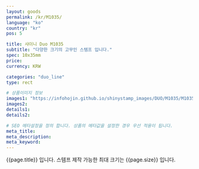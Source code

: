 ```yaml
---
layout: goods
permalink: /kr/M1035/
language: "ko"
country: "kr"
pos: 5

title: 샤이니 Duo M1035
subtitle: "다양한 크기의 고무인 스템프 입니다."
spec: 10x35mm
price:
currency: KRW

categories: "duo_line"
type: rect

# 상품이미지 정보
images1: "https://infohojin.github.io/shinystamp_images/DUO/M1035/M1035_1.jpg"
images2:
details1:
details2:    

# SEO 메타설정을 정의 합니다. 상품의 메타값을 설정한 경우 우선 적용이 됩니다.
meta_title: 
meta_description:
meta_keyword:
---
```


{{page.title}} 입니다. 스템프 제작 가능한 최대 크기는 {{page.size}} 입니다.